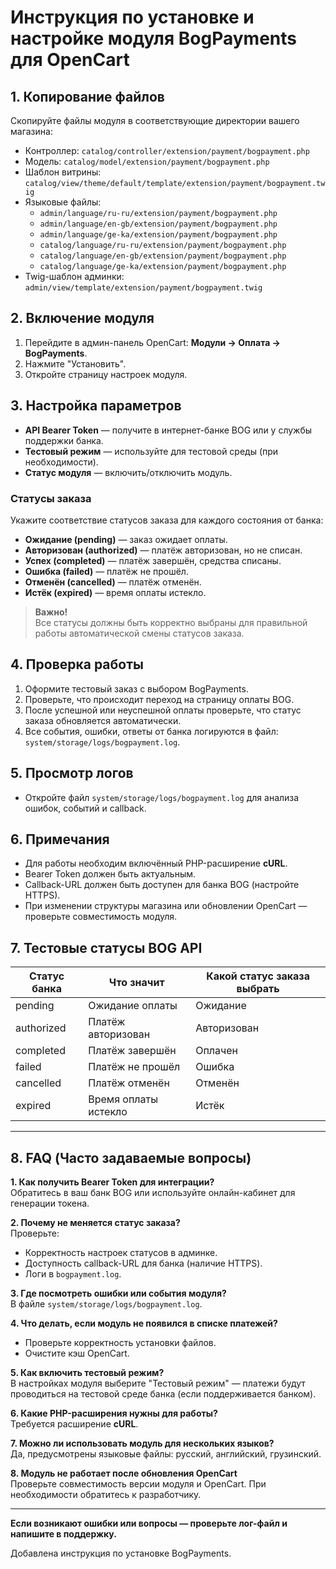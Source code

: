 # Инструкция по установке и настройке модуля BogPayments для OpenCart

## 1. Копирование файлов

Скопируйте файлы модуля в соответствующие директории вашего магазина:
- Контроллер: `catalog/controller/extension/payment/bogpayment.php`
- Модель: `catalog/model/extension/payment/bogpayment.php`
- Шаблон витрины: `catalog/view/theme/default/template/extension/payment/bogpayment.twig`
- Языковые файлы:
    - `admin/language/ru-ru/extension/payment/bogpayment.php`
    - `admin/language/en-gb/extension/payment/bogpayment.php`
    - `admin/language/ge-ka/extension/payment/bogpayment.php`
    - `catalog/language/ru-ru/extension/payment/bogpayment.php`
    - `catalog/language/en-gb/extension/payment/bogpayment.php`
    - `catalog/language/ge-ka/extension/payment/bogpayment.php`
- Twig-шаблон админки: `admin/view/template/extension/payment/bogpayment.twig`

## 2. Включение модуля

1. Перейдите в админ-панель OpenCart: **Модули → Оплата → BogPayments**.
2. Нажмите "Установить".
3. Откройте страницу настроек модуля.

## 3. Настройка параметров

- **API Bearer Token** — получите в интернет-банке BOG или у службы поддержки банка.
- **Тестовый режим** — используйте для тестовой среды (при необходимости).
- **Статус модуля** — включить/отключить модуль.

### Статусы заказа

Укажите соответствие статусов заказа для каждого состояния от банка:
- **Ожидание (pending)** — заказ ожидает оплаты.
- **Авторизован (authorized)** — платёж авторизован, но не списан.
- **Успех (completed)** — платёж завершён, средства списаны.
- **Ошибка (failed)** — платёж не прошёл.
- **Отменён (cancelled)** — платёж отменён.
- **Истёк (expired)** — время оплаты истекло.

> **Важно!**  
> Все статусы должны быть корректно выбраны для правильной работы автоматической смены статусов заказа.

## 4. Проверка работы

1. Оформите тестовый заказ с выбором BogPayments.
2. Проверьте, что происходит переход на страницу оплаты BOG.
3. После успешной или неуспешной оплаты проверьте, что статус заказа обновляется автоматически.
4. Все события, ошибки, ответы от банка логируются в файл: `system/storage/logs/bogpayment.log`.

## 5. Просмотр логов

- Откройте файл `system/storage/logs/bogpayment.log` для анализа ошибок, событий и callback.

## 6. Примечания

- Для работы необходим включённый PHP-расширение **cURL**.
- Bearer Token должен быть актуальным.
- Callback-URL должен быть доступен для банка BOG (настройте HTTPS).
- При изменении структуры магазина или обновлении OpenCart — проверьте совместимость модуля.

## 7. Тестовые статусы BOG API

| Статус банка    | Что значит                 | Какой статус заказа выбрать      |
|-----------------|---------------------------|----------------------------------|
| pending         | Ожидание оплаты           | Ожидание                        |
| authorized      | Платёж авторизован        | Авторизован                     |
| completed       | Платёж завершён           | Оплачен                         |
| failed          | Платёж не прошёл          | Ошибка                          |
| cancelled       | Платёж отменён            | Отменён                         |
| expired         | Время оплаты истекло      | Истёк                           |

---

## 8. FAQ (Часто задаваемые вопросы)

**1. Как получить Bearer Token для интеграции?**  
Обратитесь в ваш банк BOG или используйте онлайн-кабинет для генерации токена.

**2. Почему не меняется статус заказа?**  
Проверьте:
- Корректность настроек статусов в админке.
- Доступность callback-URL для банка (наличие HTTPS).
- Логи в `bogpayment.log`.

**3. Где посмотреть ошибки или события модуля?**  
В файле `system/storage/logs/bogpayment.log`.

**4. Что делать, если модуль не появился в списке платежей?**  
- Проверьте корректность установки файлов.
- Очистите кэш OpenCart.

**5. Как включить тестовый режим?**  
В настройках модуля выберите "Тестовый режим" — платежи будут проводиться на тестовой среде банка (если поддерживается банком).

**6. Какие PHP-расширения нужны для работы?**  
Требуется расширение **cURL**.

**7. Можно ли использовать модуль для нескольких языков?**  
Да, предусмотрены языковые файлы: русский, английский, грузинский.

**8. Модуль не работает после обновления OpenCart**  
Проверьте совместимость версии модуля и OpenCart. При необходимости обратитесь к разработчику.

---

**Если возникают ошибки или вопросы — проверьте лог-файл и напишите в поддержку.**

Добавлена инструкция по установке BogPayments.
